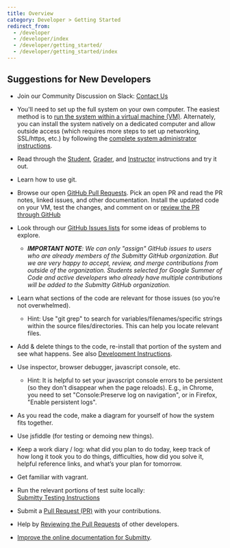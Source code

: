 ```yaml
---
title: Overview
category: Developer > Getting Started
redirect_from:
  - /developer
  - /developer/index
  - /developer/getting_started/
  - /developer/getting_started/index
---
```




## Suggestions for New Developers

* Join our Community Discussion on Slack:
  [Contact Us](/contact)

* You'll need to set up the full system on your own computer.  The
  easiest method is to
  [run the system within a virtual machine (VM)](/developer/vm_install_using_vagrant).
  Alternately, you can install the system natively on a dedicated
  computer and allow outside access (which requires more steps to set
  up networking, SSL/https, etc.) by following the
  [complete system administrator instructions](/sysadmin/installation/index).

* Read through the
  [Student](/student/),
  [Grader](/grader/), and
  [Instructor](/instructor/)
  instructions and try it out.

* Learn how to use git.

* Browse our open [GitHub Pull Requests](https://github.com/Submitty/Submitty/pulls).
  Pick an open PR and read the PR notes, linked issues, and other documentation.
  Install the updated code on your VM, test the changes, and comment on or
  [review the PR through GitHub](/developer/getting_started/review_a_pull_request)

* Look through our [GitHub Issues lists](https://github.com/Submitty/Submitty/issues) for some ideas
  of problems to explore.

  * _**IMPORTANT NOTE**: We can only "assign" GitHub issues to users
    who are already members of the Submitty GitHub organization.  But
    we are very happy to accept, review, and merge contributions from
    outside of the organization.  Students selected for Google Summer
    of Code and active developers who already have multiple
    contributions will be added to the Submitty GitHub organization._
  
* Learn what sections of the code are relevant for those issues (so
  you’re not overwhelmed).

   * Hint: Use "git grep" to search for variables/filenames/specific
     strings within the source files/directories.  This can help you
     locate relevant files.

* Add & delete things to the code, re-install that portion of the
  system and see what happens.  See also [Development Instructions](/developer/development_instructions).

* Use inspector, browser debugger, javascript console, etc.

   * Hint: It is helpful to set your javascript console errors to
     be persistent (so they don't disappear when the page reloads).
     E.g., in Chrome, you need to set "Console:Preserve log on
     navigation", or in Firefox, "Enable persistent logs".

* As you read the code, make a diagram for yourself of how the system
  fits together.

* Use jsfiddle (for testing or demoing new things).

* Keep a work diary / log: what did you plan to do today, keep track
  of how long it took you to do things, difficulties, how did you
  solve it, helpful reference links, and what’s your plan for
  tomorrow.

* Get familiar with vagrant.

* Run the relevant portions of test suite locally:  
  [Submitty Testing Instructions](/developer/testing/)

* Submit a [Pull Request (PR)](/developer/getting_started/make_a_pull_request)
  with your contributions.

* Help by [Reviewing the Pull Requests](/developer/getting_started/review_a_pull_request)
  of other developers.

* [Improve the online documentation for Submitty](/developer/getting_started/edit_submitty_documentation).

